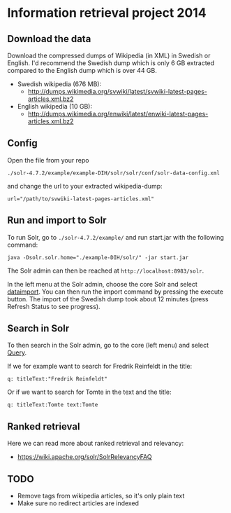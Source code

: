 Information retrieval project 2014
=================================

## Download the data
Download the compressed dumps of Wikipedia (in XML) in Swedish or English. I'd recommend the Swedish dump which is only 6 GB extracted compared to the English dump which is over 44 GB.

* Swedish wikipedia (676 MB):
    * http://dumps.wikimedia.org/svwiki/latest/svwiki-latest-pages-articles.xml.bz2 
* English wikipedia (10 GB):
    * http://dumps.wikimedia.org/enwiki/latest/enwiki-latest-pages-articles.xml.bz2

## Config

Open the file from your repo

    ./solr-4.7.2/example/example-DIH/solr/solr/conf/solr-data-config.xml
    
and change the url to your extracted wikipedia-dump:

    url="/path/to/svwiki-latest-pages-articles.xml"


## Run and import to Solr

To run Solr, go to  ```./solr-4.7.2/example/``` and run start.jar with the following command:

    java -Dsolr.solr.home="./example-DIH/solr/" -jar start.jar
    
The Solr admin can then be reached at ```http://localhost:8983/solr```.

In the left menu at the Solr admin, choose the core Solr and select [dataimport](http://localhost:8983/solr/#/solr/dataimport). You can then run the import command by pressing the execute button. The import of the Swedish dump took about 12 minutes (press Refresh Status to see progress).


## Search in Solr

To then search in the Solr admin, go to the core (left menu) and select [Query](http://localhost:8983/solr/#/solr/query).

If we for example want to search for Fredrik Reinfeldt in the title:

    q: titleText:"Fredrik Reinfeldt"

Or if we want to search for Tomte in the text and the title:

    q: titleText:Tomte text:Tomte

## Ranked retrieval

Here we can read more about ranked retrieval and relevancy:

* https://wiki.apache.org/solr/SolrRelevancyFAQ

## TODO

* Remove tags from wikipedia articles, so it's only plain text
* Make sure no redirect articles are indexed